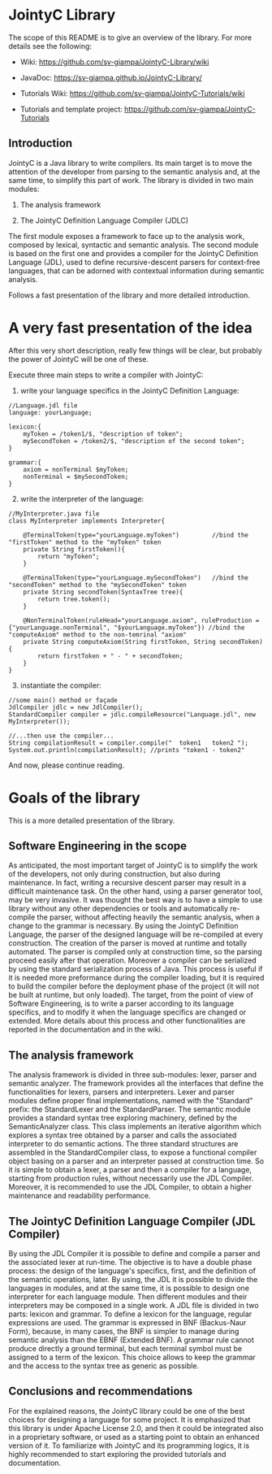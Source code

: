 # JointyC Library
	                                
The scope of this README is to give an overview of the library.
For more details see the following:

* Wiki: https://github.com/sv-giampa/JointyC-Library/wiki

* JavaDoc: https://sv-giampa.github.io/JointyC-Library/

* Tutorials Wiki: https://github.com/sv-giampa/JointyC-Tutorials/wiki

* Tutorials and template project: https://github.com/sv-giampa/JointyC-Tutorials

## Introduction

JointyC is a Java library to write compilers. Its main target is to move
the attention of the developer from parsing to the semantic analysis and,
at the same time, to simplify this part of work.
The library is divided in two main modules:

1. The analysis framework

2. The JointyC Definition Language Compiler (JDLC)

The first module exposes a framework to face up to the analysis work,
composed by lexical, syntactic and semantic analysis.
The second module is based on the first one and provides a compiler for
the JointyC Definition Language (JDL), used to define recursive-descent
parsers for context-free languages, that can be adorned with contextual
information during semantic analysis.

Follows a fast presentation of the library and more detailed introduction.

# A very fast presentation of the idea
After this very short description, really few things will be clear, but probably the power of JointyC will be one of these.

Execute three main steps to write a compiler with JointyC:

1) write your language specifics in the JointyC Definition Language:
```
//Language.jdl file
language: yourLanguage;

lexicon:{
	myToken = /token1/$, "description of token";
	mySecondToken = /token2/$, "description of the second token";
}

grammar:{
	axiom = nonTerminal $myToken;
	nonTerminal = $mySecondToken;
}
```

2) write the interpreter of the language:
```
//MyInterpreter.java file
class MyInterpreter implements Interpreter{

	@TerminalToken(type="yourLanguage.myToken") 		//bind the "firstToken" method to the "myToken" token
	private String firstToken(){
		return "myToken";
	}
	
	@TerminalToken(type="yourLanguage.mySecondToken") 	//bind the "secondToken" method to the "mySecondToken" token
	private String secondToken(SyntaxTree tree){
		return tree.token();
	}
	
	@NonTerminalToken(ruleHead="yourLanguage.axiom", ruleProduction = {"yourLanguage.nonTerminal", "$yourLanguage.myToken"}) //bind the "computeAxiom" method to the non-temrinal "axiom"
	private String computeAxiom(String firstToken, String secondToken){
		return firstToken + " - " + secondToken;
	}
}
```

3) instantiate the compiler:
```
//some main() method or façade
JdlCompiler jdlc = new JdlCompiler();
StandardCompiler compiler = jdlc.compileResource("Language.jdl", new MyInterpreter());

//...then use the compiler...
String compilationResult = compiler.compile("  token1   token2 ");
System.out.println(compilationResult); //prints "token1 - token2"
```

And now, please continue reading.

# Goals of the library
This is a more detailed presentation of the library.

## Software Engineering in the scope

As anticipated, the most important target of JointyC is to simplify the
work of the developers, not only during construction, but also during 
maintenance. In fact, writing a recursive descent parser may result in
a difficult maintenance task. On the other hand, using a parser generator
tool, may be very invasive. It was thought the best way is to have a
simple to use library without any other dependencies or tools and
automatically re-compile the parser, without affecting heavily the
semantic analysis, when a change to the grammar is necessary. By using
the JointyC Definition Language, the parser of the designed language will
be re-compiled at every construction. The creation of the parser is moved
at runtime and totally automated. The parser is compiled only at
construction time, so the parsing proceed easily after that operation.
Moreover a compiler can be serialized by using the standard serialization
process of Java. This process is useful if it is needed more preformance 
during the compiler loading, but it is required to build the compiler
before the deployment phase of the project (it will not be built at
runtime, but only loaded).
The target, from the point of view of Software Engineering, is to write
a parser according to its language specifics, and to modify it when the
language specifics are changed or extended.
More details about this process and other functionalities are reported
in the documentation and in the wiki.


## The analysis framework

The analysis framework is divided in three sub-modules: lexer, parser and
semantic analyzer. The framework provides all the interfaces that define
the functionalities for lexers, parsers and interpreters.
Lexer and parser modules define proper final implementations, named
with the "Standard" prefix: the StandardLexer and the StandardParser.
The semantic module provides a standard syntax tree exploring machinery,
defined by the SemanticAnalyzer class. This class implements an iterative
algorithm which explores a syntax tree obtained by a parser and calls
the associated interpreter to do semantic actions. The three standard
structures are assembled in the StandardCompiler class, to expose a
functional compiler object basing on a parser and an interpreter passed
at construction time. So it is simple to obtain a lexer, a parser and
then a compiler for a language, starting from production rules, without
necessarily use the JDL Compiler. Moreover, it is recommended to use the
JDL Compiler, to obtain a higher maintenance and readability performance.


## The JointyC Definition Language Compiler (JDL Compiler)

By using the JDL Compiler it is possible to define and compile a parser
and the associated lexer at run-time. The objective is to have a double
phase process: the design of the language's specifics, first, and the
definition of the semantic operations, later. By using, the JDL it is
possible to divide the languages in modules, and at the same time,
it is possible to design one interpreter for each language module. Then
different modules and their interpreters may be composed in a single
work. A JDL file is divided in two parts: lexicon and grammar. To define
a lexicon for the language, regular expressions are used. The grammar is
expressed in BNF (Backus-Naur Form), because, in many cases, the BNF is
simpler to manage during semantic analysis than the EBNF (Extended BNF).
A grammar rule cannot produce directly a ground terminal, but each
terminal symbol must be assigned to a term of the lexicon. This choice
allows to keep the grammar and the access to the syntax tree as generic
as possible.


## Conclusions and recommendations

For the explained reasons, the JointyC library could be one of the best
choices for designing a language for some project. It is emphasized
that this library is under Apache License 2.0, and then it could be
integrated also in a proprietary software, or used as a starting point
to obtain an enhanced version of it. To familiarize with JointyC and its
programming logics, it is highly recommended to start exploring the
provided tutorials and documentation.
		
		
		
		
		
		
		


